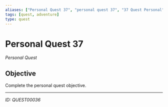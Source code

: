 ```yaml
---
aliases: ["Personal Quest 37", "personal quest 37", "37 Quest Personal"]
tags: [quest, adventure]
type: quest
---
```


# Personal Quest 37

*Personal Quest*

## Objective
Complete the personal quest objective.

---
*ID: QUEST00036*